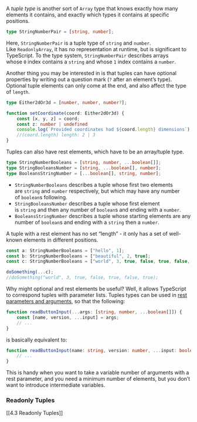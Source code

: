 A _tuple type_ is another sort of `Array` type that knows exactly how many elements it contains, and exactly which types it contains at specific positions.

```ts
type StringNumberPair = [string, number];
```

Here, `StringNumberPair` is a tuple type of `string` and `number`. Like `ReadonlyArray`, it has no representation at runtime, but is significant to TypeScript. To the type system, `StringNumberPair` describes arrays whose `0` index contains a `string` and whose `1` index contains a `number`.

Another thing you may be interested in is that tuples can have optional properties by writing out a question mark (`?` after an element’s type). Optional tuple elements can only come at the end, and also affect the type of `length`.

```ts
type Either2dOr3d = [number, number, number?];

function setCoordinate(coord: Either2dOr3d) {
	const [x, y, z] = coord;
	const z: number | undefined
	console.log(`Provided coordinates had ${coord.length} dimensions`);
	//(coord.length) length: 2 | 3
}
```

Tuples can also have rest elements, which have to be an array/tuple type.

```ts
type StringNumberBooleans = [string, number, ...boolean[]];
type StringBooleansNumber = [string, ...boolean[], number];
type BooleansStringNumber = [...boolean[], string, number];
```

- `StringNumberBooleans` describes a tuple whose first two elements are `string` and `number` respectively, but which may have any number of `boolean`s following.
- `StringBooleansNumber` describes a tuple whose first element is `string` and then any number of `boolean`s and ending with a `number`.
- `BooleansStringNumber` describes a tuple whose starting elements are any number of `boolean`s and ending with a `string` then a `number`.

A tuple with a rest element has no set “length” - it only has a set of well-known elements in different positions.

```ts
const a: StringNumberBooleans = ["hello", 1];
const b: StringNumberBooleans = ["beautiful", 2, true];
const c: StringNumberBooleans = ["world", 3, true, false, true, false, true];

doSomething(...c);
//doSomething("world", 3, true, false, true, false, true);
```

Why might optional and rest elements be useful? Well, it allows TypeScript to correspond tuples with parameter lists. Tuples types can be used in [rest parameters and arguments](https://www.typescriptlang.org/docs/handbook/2/functions.html#rest-parameters-and-arguments), so that the following:

```ts
function readButtonInput(...args: [string, number, ...boolean[]]) {
	const [name, version, ...input] = args;
	// ...
}
```

is basically equivalent to:

```ts
function readButtonInput(name: string, version: number, ...input: boolean[]) {
	// ...
}
```

This is handy when you want to take a variable number of arguments with a rest parameter, and you need a minimum number of elements, but you don’t want to introduce intermediate variables.

### Readonly Tuples
[[4.3 Readonly Tuples]]